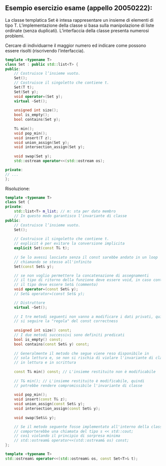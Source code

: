 ## Esempio esercizio esame (appello 20050222):

La classe templatica Set è intesa rappresentare un insieme di elementi di tipo T. L’implementazione della classe si basa sulla manipolazione di liste ordinate (senza duplicati). L’interfaccia della classe presenta numerosi problemi.

Cercare di individuarne il maggior numero ed indicare come possono essere risolti (riscrivendo l’interfaccia).

```cpp
template <typename T>
class Set : public std::list<T> {
public:
	// Costruisce l’insieme vuoto.
	Set();
	// Costruisce il singoletto che contiene t.
	Set(T t);
	Set(Set y);
	void operator=(Set y);
	virtual ~Set();
	
	unsigned int size();
	bool is_empty();
	bool contains(Set y);
	
	T& min();
	void pop_min();
	void insert(T z);
	void union_assign(Set y);
	void intersection_assign(Set y);
	
	void swap(Set y);
	std::ostream operator<<(std::ostream os);

private:
// ...
};
```


Risoluzione:
```cpp
template <typename T>
class Set {
private:
	std::list<T> m_list; // m: sta per dato membro
	// In questo modo garantisco l'invariante di classe
public:
	// Costruisce l’insieme vuoto.
	Set();
	
	// Costruisce il singoletto che contiene t.
	// explicit è per evitare la conversione implicita
	explicit Set(const T& t);
	
	// Se lo avessi lasciato senza il const sarebbe andato in un loop 
	// chiamando se stesso all'infinito
	Set(const Set& y);

	// se non voglio permettere la concatenazione di assegnamenti
	// il tipo di ritorno della funzione deve essere void, in caso contrario
	// il tipo deve essere Set& (commento)
	void operator=(const Set& y);
	// Set& operator=(const Set& y);

	// Distruttore
	virtual ~Set();
	
	// I tre metodi seguenti non vanno a modificare i dati privati, quindi
	// si seguire la "regola" del const correctness
	 
	unsigned int size() const;
	// I due metodi successivi sono definiti predicati
	bool is_empty() const;
	bool contains(const Set& y) const;
	
	// Generalmente il metodo che segue viene reso disponibile in
	// sola lettura e, se non si rischia di violare l'invariante di classe,
	// in lettura e in scrittura
	
	const T& min() const; // L'insieme restituito non è modificabile
	
	// T& min(); // L'insieme restituito è modificabile, quindi
	// potrebbe rendere compromissibile l'invariante di classe
	
	void pop_min();
	void insert(const T& z);
	void union_assign(const Set& y);
	void intersection_assign(const Set& y);
	
	void swap(Set&& y);

	// Se il metodo seguente fosse implementato all'interno della classe,
	// comporterebbe una chiamata del tipo s << std::cout;
	// così violando il principio di sorpresa minima
	// std::ostream& operator<<(std::ostream& os) const;
};

template <typename T> 
std::ostream& operator<<(std::ostream& os, const Set<T>& t);
```